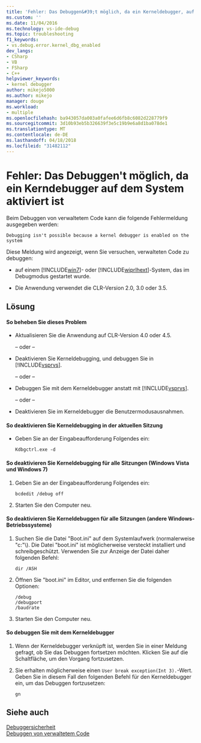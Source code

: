 ```yaml
---
title: 'Fehler: Das Debuggen&#39;t möglich, da ein Kerneldebugger, auf dem System aktiviert ist | Microsoft Docs'
ms.custom: ''
ms.date: 11/04/2016
ms.technology: vs-ide-debug
ms.topic: troubleshooting
f1_keywords:
- vs.debug.error.kernel_dbg_enabled
dev_langs:
- CSharp
- VB
- FSharp
- C++
helpviewer_keywords:
- kernel debugger
author: mikejo5000
ms.author: mikejo
manager: douge
ms.workload:
- multiple
ms.openlocfilehash: ba943057da003a0fafee6d6fb8c6082d228779f9
ms.sourcegitcommit: 3d10b93eb5b326639f3e5c19b9e6a8d1ba078de1
ms.translationtype: MT
ms.contentlocale: de-DE
ms.lasthandoff: 04/18/2018
ms.locfileid: "31482112"
---
```

# <a name="error-debugging-isn39t-possible-because-a-kernel-debugger-is-enabled-on-the-system"></a>Fehler: Das Debuggen&#39;t möglich, da ein Kerndebugger auf dem System aktiviert ist
Beim Debuggen von verwaltetem Code kann die folgende Fehlermeldung ausgegeben werden:  
  
```  
Debugging isn't possible because a kernel debugger is enabled on the system  
```  
  
 Diese Meldung wird angezeigt, wenn Sie versuchen, verwalteten Code zu debuggen:  
  
-   auf einem [!INCLUDE[win7](../debugger/includes/win7_md.md)]- oder [!INCLUDE[wiprlhext](../debugger/includes/wiprlhext_md.md)]-System, das im Debugmodus gestartet wurde.  
  
-   Die Anwendung verwendet die CLR-Version 2.0, 3.0 oder 3.5.  
  
## <a name="solution"></a>Lösung  
  
#### <a name="to-fix-this-problem"></a>So beheben Sie dieses Problem  
  
-   Aktualisieren Sie die Anwendung auf CLR-Version 4.0 oder 4.5.  
  
     – oder –  
  
-   Deaktivieren Sie Kerneldebugging, und debuggen Sie in [!INCLUDE[vsprvs](../code-quality/includes/vsprvs_md.md)].  
  
     – oder –  
  
-   Debuggen Sie mit dem Kerneldebugger anstatt mit [!INCLUDE[vsprvs](../code-quality/includes/vsprvs_md.md)].  
  
     – oder –  
  
-   Deaktivieren Sie im Kerneldebugger die Benutzermodusausnahmen.  
  
#### <a name="to-disable-kernel-debugging-in-the-current-session"></a>So deaktivieren Sie Kerneldebugging in der aktuellen Sitzung  
  
-   Geben Sie an der Eingabeaufforderung Folgendes ein:  
  
    ```  
    Kdbgctrl.exe -d  
    ```  
  
#### <a name="to-disable-kernel-debugging-for-all-sessions-windows-vista-and-windows-7"></a>So deaktivieren Sie Kerneldebugging für alle Sitzungen (Windows Vista und Windows 7)  
  
1.  Geben Sie an der Eingabeaufforderung Folgendes ein:  
  
    ```  
    bcdedit /debug off   
    ```  
  
2.  Starten Sie den Computer neu.  
  
#### <a name="to-disable-kernel-debugging-for-all-sessions-other-windows-operating-systems"></a>So deaktivieren Sie Kerneldebuggen für alle Sitzungen (andere Windows-Betriebssysteme)  
  
1.  Suchen Sie die Datei "Boot.ini" auf dem Systemlaufwerk (normalerweise "c:"\\). Die Datei "boot.ini" ist möglicherweise versteckt installiert und schreibgeschützt. Verwenden Sie zur Anzeige der Datei daher folgenden Befehl:  
  
    ```  
    dir /ASH  
    ```  
  
2.  Öffnen Sie "boot.ini" im Editor, und entfernen Sie die folgenden Optionen:  
  
    ```  
    /debug  
    /debugport  
    /baudrate  
    ```  
  
3.  Starten Sie den Computer neu.  
  
#### <a name="to-debug-with-the-kernel-debugger"></a>So debuggen Sie mit dem Kerneldebugger  
  
1.  Wenn der Kerneldebugger verknüpft ist, werden Sie in einer Meldung gefragt, ob Sie das Debuggen fortsetzen möchten. Klicken Sie auf die Schaltfläche, um den Vorgang fortzusetzen.  
  
2.  Sie erhalten möglicherweise einen `User break exception(Int 3).`-Wert. Geben Sie in diesem Fall den folgenden Befehl für den Kerneldebugger ein, um das Debuggen fortzusetzen:  
  
     `gn`  
  
## <a name="see-also"></a>Siehe auch  
 [Debuggersicherheit](../debugger/debugger-security.md)   
 [Debuggen von verwaltetem Code](../debugger/debugging-managed-code.md)